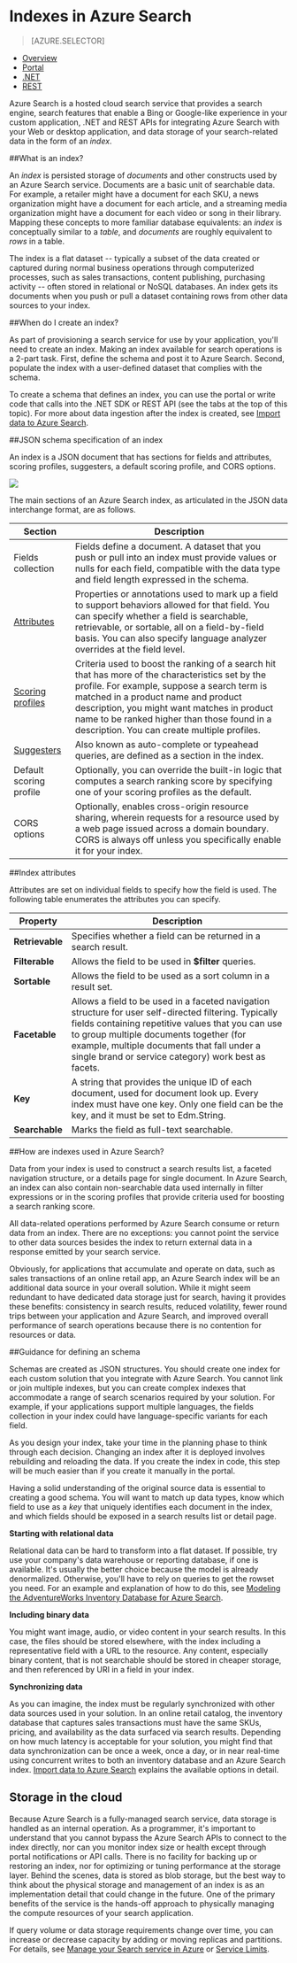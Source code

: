 <properties
	pageTitle="Indexes in Azure Search | Microsoft Azure | Hosted cloud search service"
	description="What is an index in Azure Seach and how is it used?"
	services="search"
	documentationCenter=""
	authors="HeidiSteen"
	manager="mblythe"
	editor=""
    tags="azure-portal"/>

<tags
	ms.service="search"
	ms.devlang="na"
	ms.workload="search"
	ms.topic="get-started-article"
	ms.tgt_pltfrm="na"
	ms.date="11/09/2015"
	ms.author="heidist"/>

# Indexes in Azure Search
> [AZURE.SELECTOR]
- [Overview](search-what-is-an-index.md)
- [Portal](search-create-index-portal.md)
- [.NET](search-create-index-dotnet.md)
- [REST](search-create-index-rest-api.md)

Azure Search is a hosted cloud search service that provides a search engine, search features that enable a Bing or Google-like experience in your custom application, .NET and REST APIs for integrating Azure Search with your Web or desktop application, and data storage of your search-related data in the form of an *index*.

##What is an index?

An *index* is persisted storage of *documents* and other constructs used by an Azure Search service. Documents are a basic unit of searchable data. For example, a retailer might have a document for each SKU, a news organization might have a document for each article, and a streaming media organization might have a document for each video or song in their library. Mapping these concepts to more familiar database equivalents: an *index* is conceptually similar to a *table*, and *documents* are roughly equivalent to *rows* in a table.

The index is a flat dataset -- typically a subset of the data created or captured during normal business operations through computerized processes, such as sales transactions, content publishing, purchasing activity -- often stored in relational or NoSQL databases. An index gets its documents when you push or pull a dataset containing rows from other data sources to your index.

##When do I create an index?

As part of provisioning a search service for use by your application, you'll need to create an index. Making an index available for search operations is a 2-part task. First, define the schema and post it to Azure Search. Second, populate the index with a user-defined dataset that complies with the schema. 

To create a schema that defines an index, you can use the portal or write code that calls into the .NET SDK or REST API (see the tabs at the top of this topic). For more about data ingestion after the index is created, see [Import data to Azure Search](search-what-is-data-import.md).

##JSON schema specification of an index

An index is a JSON document that has sections for fields and attributes, scoring profiles, suggesters, a default scoring profile, and CORS options.

 ![][1]

The main sections of an Azure Search index, as articulated in the JSON data interchange format, are as follows.

|Section|Description|
|--------------|-----------|
|Fields collection|Fields define a document. A dataset that you push or pull into an index must provide values or nulls for each field, compatible with the data type and field length expressed in the schema.|
|[Attributes](#index-attributes)|Properties or annotations used to mark up a field to support behaviors allowed for that field. You can specify whether a field is searchable, retrievable, or sortable, all on a field-by-field basis. You can also specify language analyzer overrides at the field level.
|[Scoring profiles](https://msdn.microsoft.com/library/azure/dn798928.aspx)|Criteria used to boost the ranking of a search hit that has more of the characteristics set by the profile. For example, suppose a search term is matched in a product name and product description, you might want matches in product name to be ranked higher than those found in a description. You can create multiple profiles.|
|[Suggesters](https://msdn.microsoft.com/library/azure/mt131377.aspx)|Also known as auto-complete or typeahead queries, are defined as a section in the index.|
|Default scoring profile|Optionally, you can override the built-in logic that computes a search ranking score by specifying one of your scoring profiles as the default.|
|CORS options|Optionally, enables cross-origin resource sharing, wherein requests for a resource used by a web page issued across a domain boundary. CORS is always off unless you specifically enable it for your index.|

<a name="index-attributes"></a>
##Index attributes

Attributes are set on individual fields to specify how the field is used. The following table enumerates the attributes you can specify.

|**Property**|Description|
|------------|-----------|
|**Retrievable**|Specifies whether a field can be returned in a search result.|
|**Filterable**|Allows the field to be used in **$filter** queries.|
|**Sortable**|Allows the field to be used as a sort column in a result set.|
|**Facetable**|Allows a field to be used in a faceted navigation structure for user self-directed filtering. Typically fields containing repetitive values that you can use to group multiple documents together (for example, multiple documents that fall under a single brand or service category) work best as facets.|
|**Key**|A string that provides the unique ID of each document, used for document look up. Every index must have one key. Only one field can be the key, and it must be set to Edm.String.|
|**Searchable**|Marks the field as full-text searchable.|


##How are indexes used in Azure Search?

Data from your index is used to construct a search results list, a faceted navigation structure, or a details page for  single document. In Azure Search, an index can also contain non-searchable data used internally in filter expressions or in the scoring profiles that provide criteria used for boosting a search ranking score.

All data-related operations performed by Azure Search consume or return data from an index. There are no exceptions: you cannot point the service to other data sources besides the index to return external data in a response emitted by your search service.

Obviously, for applications that accumulate and operate on data, such as sales transactions of an online retail app, an Azure Search index will be an additional data source in your overall solution. While it might seem redundant to have dedicated data storage just for search, having it provides these benefits: consistency in search results, reduced volatility, fewer round trips between your application and Azure Search, and improved overall performance of search operations because there is no contention for resources or data.

##Guidance for defining an schema

Schemas are created as JSON structures. You should create one index for each custom solution that you integrate with Azure Search. You cannot link or join multiple indexes, but you can create complex indexes that accommodate a range of search scenarios required by your solution. For example, if your applications support multiple languages, the fields collection in your index could have language-specific variants for each field.

As you design your index, take your time in the planning phase to think through each decision. Changing an index after it is deployed involves rebuilding and reloading the data. If you create the index in code, this step will be much easier than if you create it manually in the portal.

Having a solid understanding of the original source data is essential to creating a good schema. You will want to match up data types, know which field to use as a *key* that uniquely identifies each document in the index, and which fields should be exposed in a search results list or detail page. 

**Starting with relational data**

Relational data can be hard to transform into a flat dataset. If possible, try use your company's data warehouse or reporting database, if one is available. It's usually the better choice because the model is already denormalized. Otherwise, you'll have to rely on queries to get the rowset you need. For an example and explanation of how to do this, see [Modeling the AdventureWorks Inventory Database for Azure Search](http://blogs.technet.com/b/onsearch/archive/2015/09/08/modeling-the-adventureworks-inventory-database-for-azure-search.aspx).

**Including binary data**

You might want image, audio, or video content in your search results. In this case, the files should be stored elsewhere, with the index including a representative field with a URL to the resource. Any content, especially binary content, that is not searchable should be stored in cheaper storage, and then referenced by URI in a field in your index.

**Synchronizing data**

As you can imagine, the index must be regularly synchronized with other data sources used in your solution. In an online retail catalog, the inventory database that captures sales transactions must have the same SKUs, pricing, and availability as the data surfaced via search results. Depending on how much latency is acceptable for your solution, you might find that data synchronization can be once a week, once a day, or in near real-time using concurrent writes to both an inventory database and an Azure Search index. [Import data to Azure Search](search-what-is-data-import.md) explains the available options in detail.

## Storage in the cloud

Because Azure Search is a fully-managed search service, data storage is handled as an internal operation. As a programmer, it's important to understand that you cannot bypass the Azure Search APIs to connect to the index directly, nor can you monitor index size or health except through portal notifications or API calls. There is no facility for backing up or restoring an index, nor for optimizing or tuning performance at the storage layer. Behind the scenes, data is stored as blob storage, but the best way to think about the physical storage and management of an index is as an implementation detail that could change in the future. One of the primary benefits of the service is  the hands-off approach to physically managing the compute resources of your search application.

If query volume or data storage requirements change over time, you can increase or decrease capacity by adding or moving replicas and partitions. For details, see [Manage your Search service in Azure](search-manage.md) or [Service Limits](search-limits-quotas-capacity.md).

<!--Image References-->
[1]: ./media/search-what-is-an-index/search-JSON-indexSchema.png